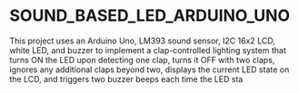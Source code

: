 # SOUND_BASED_LED_ARDUINO_UNO
This project uses an Arduino Uno, LM393 sound sensor, I2C 16x2 LCD, white LED, and buzzer to implement a clap-controlled lighting system that turns ON the LED upon detecting one clap, turns it OFF with two claps, ignores any additional claps beyond two, displays the current LED state on the LCD, and triggers two buzzer beeps each time the LED sta
